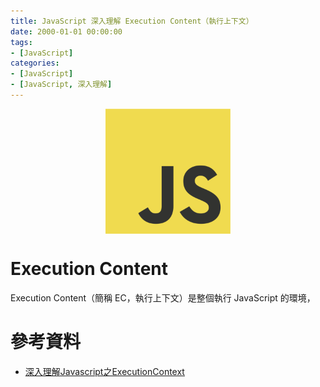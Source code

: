 ```yaml
---
title: JavaScript 深入理解 Execution Content（執行上下文）
date: 2000-01-01 00:00:00
tags:
- [JavaScript]
categories: 
- [JavaScript]
- [JavaScript, 深入理解]
---
```


<div style="display:flex;justify-content:center;">
  <img style="object-fit:cover;" src='/images/JavaScript/JavaScript-logo.png' width='200px' height='200px' />
</div>

# Execution Content
Execution Content（簡稱 EC，執行上下文）是整個執行 JavaScript 的環境，


# 參考資料
- [深入理解Javascript之ExecutionContext](https://codertw.com/%E7%A8%8B%E5%BC%8F%E8%AA%9E%E8%A8%80/666367/)